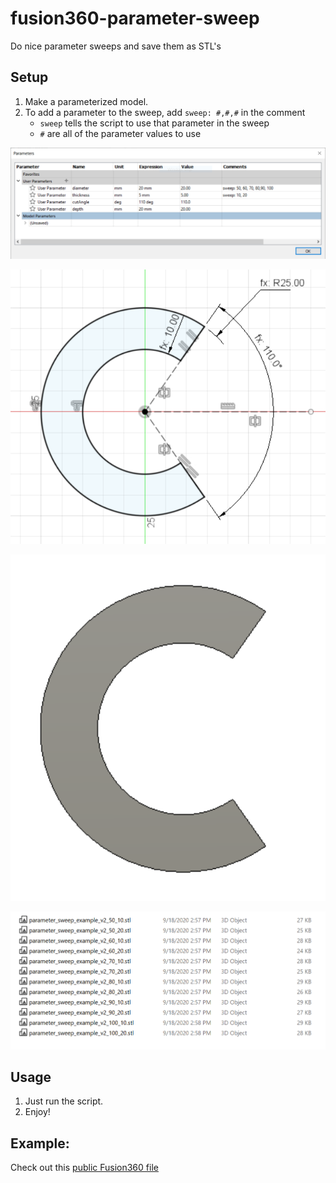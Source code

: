 # fusion360-parameter-sweep
Do nice parameter sweeps and save them as STL's

## Setup
1. Make a parameterized model.
2. To add a parameter to the sweep, add `sweep: #,#,#` in the comment
    - `sweep` tells the script to use that parameter in the sweep
    - `#` are all of the parameter values to use

![Image of Parameters Window](https://github.com/cbteeple/fusion360-parameter-sweep/raw/master/img/parameter_box.PNG)

![Image of Model](https://github.com/cbteeple/fusion360-parameter-sweep/blob/master/img/sketch.png)

![Image of Model](https://github.com/cbteeple/fusion360-parameter-sweep/blob/master/img/model.png)

![Image of Parameters Window](https://github.com/cbteeple/fusion360-parameter-sweep/blob/master/img/objects.png)

## Usage
1. Just run the script.
2. Enjoy!

## Example:
Check out this [public Fusion360 file](https://a360.co/3ccKL1B)
